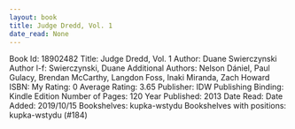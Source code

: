 ```yaml
---
layout: book
title: Judge Dredd, Vol. 1
date_read: None
---
```


Book Id: 18902482
Title: Judge Dredd, Vol. 1
Author: Duane Swierczynski
Author l-f: Swierczynski, Duane
Additional Authors: Nelson Dániel, Paul Gulacy, Brendan McCarthy, Langdon Foss, Inaki Miranda, Zach Howard
ISBN: 
My Rating: 0
Average Rating: 3.65
Publisher: IDW Publishing
Binding: Kindle Edition
Number of Pages: 120
Year Published: 2013
Date Read: 
Date Added: 2019/10/15
Bookshelves: kupka-wstydu
Bookshelves with positions: kupka-wstydu (#184)

